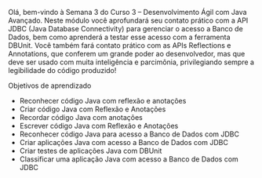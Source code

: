 Olá, bem-vindo à Semana 3 do Curso 3 – Desenvolvimento Ágil com Java Avançado. Neste módulo você aprofundará seu contato prático com a API JDBC (Java Database Connectivity) para gerenciar o acesso a Banco de Dados, bem como aprenderá a testar esse acesso com a ferramenta DBUnit. Você também fará contato prático com as APIs Reflections e Annotations, que conferem um grande poder ao desenvolvedor, mas que deve ser usado com muita inteligência e parcimônia, privilegiando sempre a legibilidade do código produzido!

Objetivos de aprendizado

- Reconhecer código Java com reflexão e anotações
- Criar código Java com Reflexão e Anotações
- Recordar código Java com anotações
- Escrever código Java com Reflexão e Anotações
- Reconhecer código Java para acesso a Banco de Dados com JDBC
- Criar aplicações Java com acesso a Banco de Dados com JDBC
- Criar testes de aplicações Java com DBUnit
- Classificar uma aplicação Java com acesso a Banco de Dados com JDBC
